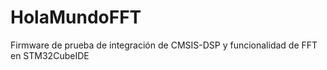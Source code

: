 # HolaMundoFFT
Firmware de prueba de integración de CMSIS-DSP y funcionalidad de FFT en STM32CubeIDE
